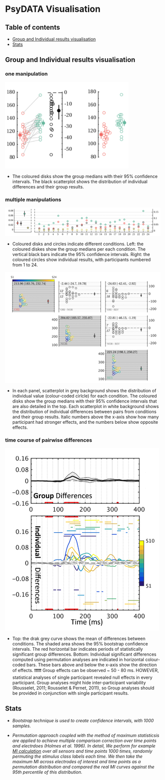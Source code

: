 # PsyDATA Visualisation

## Table of contents ##
- [Group and Individual results visualisation](#group-and-individual-results-visualisation) 
- [Stats](#stats)


## Group and Individual results visualisation ##


### one manipulation ###

<img src="/ss_compare.png" alt="" width="400">

  - The coloured disks show the group medians with their 95% confidence intervals. The black scatterplot shows the distribution of individual differences and their group results.


### multiple manipulations ###

<img src="/ss.png" alt="" width="800">

  - Coloured disks and circles indicate different conditions. Left: the coloured diskes show the group medians per each condition. The vertical black bars indicate the 95% confidence intervals. Right: the coloured circles show individual results, with participants numbered from 1 to 24. 
  

<img src="/matrix_comparison.png" alt="" width="600">

  - In each panel, scatterplot in grey background shows the distribution of individual value (colour-coded cirlcle) for each condition. The coloured disks show the group medians with their 95% confidence intervals that are also detailed in the top. Each scatterplot in white background shows the distribution of individual differences between pairs from conditions and their group results. Italic numbers above the x-axis show how many participant had stronger effects, and the numbers below show opposite effects.

### time course of pairwise differences ###

<img src="/timecourse_pairwisediff.png" alt="" width="500">

  - Top: the drak grey curve shows the mean of differences between conditions. The shaded area shows the 95% bootstrap confidence intervals. The red horizontal bar indicates periods of statistically significant group differences. Bottom: Individual significant differences computed using permutation analyses are indicated in horizontal colour-coded bars. These bars above and below the x-axis show the direction of effects. ❗️❗️❗️❗️❗️ Group effects can be observed ~ 50 - 80 ms. HOWEVER, statistical analyses of single participant revealed null effects in every participant. Group analyses might hide inter-participant variability (Rousselet, 2011; Rousselet & Pernet, 2011), so Group analyses should be provided in conjunction with single participant results. 


## Stats ##
   - *Bootstrap technique is used to create confidence intervals, with 1000 samples.*

   - *Permutation approach coupled with the method of maximum statisticsis are applied to achieve multiple comparison correction over time points and electrdoes (Holmes et al. 1996). In detail, We perform for example [MI calculation](https://github.com/FeiE/Bubbles) over all sensors and time points 1000 times, randomly permuting the stimulus class labels each time. We then take the maximum MI across electrodes of interest and time points as a permutation distribution and compared the real MI curves against the 95th percentile of this distribution.*
  
